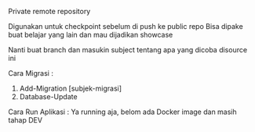 Private remote repository

Digunakan untuk checkpoint sebelum di push ke public repo
Bisa dipake buat belajar yang lain dan mau dijadikan showcase

Nanti buat branch dan masukin subject tentang apa yang dicoba disource ini

Cara Migrasi :
1. Add-Migration [subjek-migrasi]
2. Database-Update

Cara Run Aplikasi :
Ya running aja, belom ada Docker image dan masih tahap DEV
